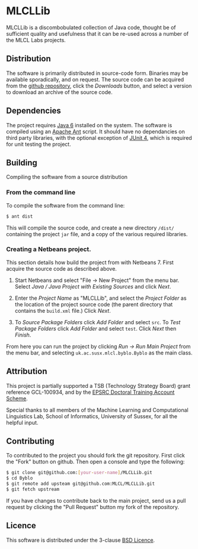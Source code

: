 # MLCLLib

MLCLLib is a discombobulated collection of Java code, thought be of sufficient quality and usefulness that it can be re-used across a number of the MLCL Labs projects.

## Distribution 

The software is primarily distributed in source-code form. Binaries may be available sporadically, and on request. 
The source code can be acquired from the [github repository](https://github.com/MLCL/MLCLLib), click the *Downloads* button, and select a version to download an archive of the source code.

## Dependencies

The project requires [Java 6](http://www.oracle.com/technetwork/java/javase/downloads/index.html) installed on the system. The software is compiled using an [Apache Ant](http://ant.apache.org) script. It should have no dependancies on third party libraries, with the optional exception of [JUnit 4](http://www.junit.org/), which is required for unit testing the project.

## Building

Compiling the software from a source distribution

### From the command line

To compile the software from the command line:

```sh
$ ant dist
```

This will compile the source code, and create a new directory `/dist/` containing the project `jar` file, and a copy of the various required libraries.

### Creating a Netbeans project.

This section details how build the project from with Netbeans 7. First acquire the source code as described above. 

1. Start Netbeans and select "File -> New Project" from the menu bar. Select *Java / Java Project with Existing Sources* and click *Next*.

4. Enter the *Project Name* as "MLCLLib", and select the *Project Folder* as the location of the project source code (the parent directory that contains the `build.xml` file.) Click *Next*.

5. To *Source Package Folders* click *Add Folder* and select `src`. To *Test Package Folders* click *Add Folder* and select `test`. Click *Next* then *Finish*.

From here you can run the project by clicking *Run -> Run Main Project* from the menu bar, and selecting `uk.ac.susx.mlcl.byblo.Byblo` as the main class.

## Attribution 

This project is partially supported a TSB (Technology Strategy Board) grant reference GCL-100934, and by the [EPSRC Doctoral Training Account Scheme](http://www.epsrc.ac.uk/funding/students/dta).

Special thanks to all members of the Machine Learning and Computational Linguistics Lab, School of Informatics, University of Sussex, for all the helpful input.

## Contributing

To contributed to the project you should fork the git repository. First click the "Fork" button on github. Then open a console and type the following:

```sh
$ git clone git@github.com:[your-user-name]/MLCLLib.git
$ cd Byblo
$ git remote add upsteam git@github.com:MLCL/MLCLLib.git
$ git fetch upstream
```

If you have changes to contribute back to the main project, send us a pull request by clicking the "Pull Request" button my fork of the repository.

## Licence

This software is distributed under the 3-clause [BSD Licence](https://raw.github.com/MLCL/MLCLLib/master/LICENCE).
